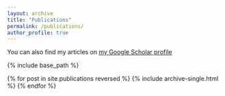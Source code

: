 ```yaml
---
layout: archive
title: "Publications"
permalink: /publications/
author_profile: true
---
```


You can also find my articles on [my Google Scholar profile](https://scholar.google.com/citations?user=0Uy0GnoAAAAJ&hl=en)

{% include base_path %}

{% for post in site.publications reversed %}
  {% include archive-single.html %}
{% endfor %}
